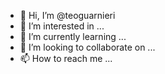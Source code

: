 - 👋 Hi, I’m @teoguarnieri
- 👀 I’m interested in ...
- 🌱 I’m currently learning ...
- 💞️ I’m looking to collaborate on ...
- 📫 How to reach me ...

<!---
teoguarnieri/teoguarnieri is a ✨ special ✨ repository because its `README.md` (this file) appears on your GitHub profile.
You can click the Preview link to take a look at your changes.
--->
